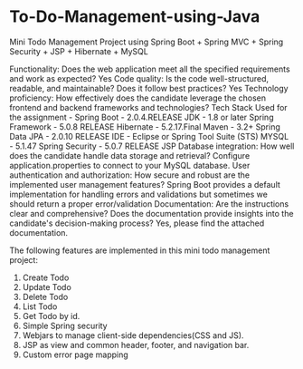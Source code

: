 # To-Do-Management-using-Java

Mini Todo Management Project using Spring Boot + Spring MVC + Spring Security + JSP + Hibernate + MySQL

Functionality: Does the web application meet all the specified requirements and work as expected?
Yes
Code quality: Is the code well-structured, readable, and maintainable? Does it follow best practices?
Yes
Technology proficiency: How effectively does the candidate leverage the chosen frontend and backend frameworks and technologies?
Tech Stack Used for the assignment -
Spring Boot - 2.0.4.RELEASE
JDK - 1.8 or later
Spring Framework - 5.0.8 RELEASE
Hibernate - 5.2.17.Final
Maven - 3.2+
Spring Data JPA - 2.0.10 RELEASE
IDE - Eclipse or Spring Tool Suite (STS)
MYSQL - 5.1.47
Spring Security - 5.0.7 RELEASE
JSP
Database integration: How well does the candidate handle data storage and retrieval?
Configure application.properties to connect to your MySQL database.
User authentication and authorization: How secure and robust are the implemented user management features?
Spring Boot provides a default implementation for handling errors and validations but sometimes we should return a proper error/validation
Documentation: Are the instructions clear and comprehensive? Does the documentation provide insights into the candidate's decision-making process?
Yes, please find the attached documentation.

The following features are implemented in this mini todo management project:
1. Create Todo
2. Update Todo
3. Delete Todo
4. List Todo
5. Get Todo by id.
6. Simple Spring security
7. Webjars to manage client-side dependencies(CSS and JS).
8. JSP as view and common header, footer, and navigation bar.
9. Custom error page mapping
